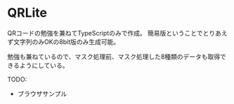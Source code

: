# QRLite

QRコードの勉強を兼ねてTypeScriptのみで作成。
簡易版ということでとりあえず文字列のみOKの8bit版のみ生成可能。

勉強も兼ねているので、マスク処理前、マスク処理した8種類のデータも取得できるようにしている。

TODO:

* ブラウザサンプル
